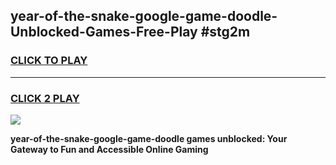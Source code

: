 
## year-of-the-snake-google-game-doodle-Unblocked-Games-Free-Play #stg2m
<h3>
<a href="https://us.freeplayer.one?title=year-of-the-snake-google-game-doodle&ref=9M">CLICK TO PLAY</a></h3>
<hr>

<h3>
<a href="https://us.freeplayer.one?title=year-of-the-snake-google-game-doodle&ref=9M">CLICK 2 PLAY</a>
  
</h3>

<a href="https://us.freeplayer.one?title=year-of-the-snake-google-game-doodle&ref=9M"><img src="https://clearcache.store/games.png"></a>


**year-of-the-snake-google-game-doodle games unblocked: Your Gateway to Fun and Accessible Online Gaming**

